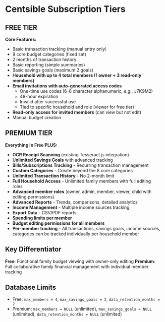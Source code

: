 # Centsible Subscription Tiers

## FREE TIER
**Core Features:**
- Basic transaction tracking (manual entry only)
- 8 core budget categories (fixed set)
- 2 months of transaction history
- Basic reporting (simple summaries)
- Basic savings goals (maximum 2 goals)
- **Household with up to 4 total members (1 owner + 3 read-only members)**
- **Email invitations with auto-generated access codes**
  - One-time use codes (6-8 character alphanumeric, e.g., J7K9M2)
  - 48-hour expiration
  - Invalid after successful use
  - Tied to specific household and role (viewer for free tier)
- **Read-only access for invited members** (can view but not edit)
- Manual budget creation

## PREMIUM TIER
**Everything in Free PLUS:**
- **OCR Receipt Scanning** (existing Tesseract.js integration)
- **Unlimited Savings Goals** with advanced tracking
- **Bills/Subscriptions Tracking** - Recurring transaction management
- **Custom Categories** - Create beyond the 8 core categories
- **Unlimited Transaction History** - No 2-month limit
- **Full Household Access** - Unlimited family members with full editing roles
- **Advanced member roles** (owner, admin, member, viewer, child with editing permissions)
- **Advanced Reports** - Trends, comparisons, detailed analytics
- **Income Management** - Multiple income sources tracking
- **Export Data** - CSV/PDF reports
- **Spending limits per member**
- **Budget editing permissions for all members**
- **Per-member tracking** - All transactions, savings goals, income sources, categories can be tracked individually per household member

## Key Differentiator
**Free**: Functional family budget viewing with owner-only editing
**Premium**: Full collaborative family financial management with individual member tracking

## Database Limits
- Free: `max_members = 4`, `max_savings_goals = 2`, `data_retention_months = 2`
- Premium: `max_members = NULL` (unlimited), `max_savings_goals = NULL` (unlimited), `data_retention_months = NULL` (unlimited)